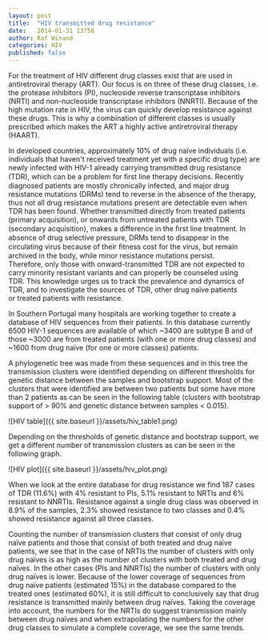 ```yaml
---
layout: post
title:  "HIV transmitted drug resistance"
date:   2014-01-31 13?58
author: Raf Winand
categories: HIV
published: false
---
```

For the treatment of HIV different drug classes exist that are used in antiretroviral therapy (ART). Our focus is on three of these drug classes, i.e. the protease inhibitors (PI), nucleoside reverse transcriptase inhibitors (NRTI) and non-nucleoside transcriptase inhibitors (NNRTI). Because of the high mutation rate in HIV, the virus can quickly develop resistance against these drugs. This is why a combination of different classes is usually prescribed which makes the ART a highly active antiretroviral therapy (HAART).

In developed countries, approximately 10% of drug naïve individuals (i.e. individuals that haven't received treatment yet with a specific drug type) are newly infected with HIV-1 already carrying transmitted drug resistance (TDR), which can be a problem for ﬁrst line therapy decisions. Recently diagnosed patients are mostly chronically infected, and major drug resistance mutations (DRMs) tend to reverse in the absence of the therapy, thus not all drug resistance mutations present are detectable even when TDR has been found. Whether transmitted directly from treated patients (primary acquisition), or onwards from untreated patients with TDR (secondary acquisition), makes a difference in the ﬁrst line treatment. In absence of drug selective pressure, DRMs tend to disappear in the circulating virus because of their ﬁtness cost for the virus, but remain archived in the body, while minor resistance mutations persist. Therefore, only those with onward-transmitted TDR are not expected to carry minority resistant variants and can properly be counseled using TDR. This knowledge urges us to track the prevalence and dynamics of TDR, and to investigate the sources of TDR, other drug naïve patients or treated patients with resistance.

In Southern Portugal many hospitals are working together to create a database of HIV sequences from their patients. In this database currently 6500 HIV-1 sequences are available of which ~3400 are subtype B and of those ~3000 are from treated patients (with one or more drug classes) and ~1600 from drug naïve (for one or more classes) patients.

A phylogenetic tree was made from these sequences and in this tree the transmission clusters were identified depending on different thresholds for genetic distance between the samples and bootstrap support. Most of the clusters that were identified are between two patients but some have more than 2 patients as can be seen in the following table (clusters with bootstrap support of > 90% and genetic distance between samples < 0.015).

![HIV table]({{ site.baseurl }}/assets/hiv_table1.png)

Depending on the thresholds of genetic distance and bootstrap support, we get a different number of transmission clusters as can be seen in the following graph.

![HIV plot]({{ site.baseurl }}/assets/hiv_plot.png)

When we look at the entire database for drug resistance we find 187 cases of TDR (11.6%) with 4% resistant to PIs, 5.1% resistant to NRTIs and 6% resistant to NNRTIs. Resistance against a single drug class was observed in 8.9% of the samples, 2.3% showed resistance to two classes and 0.4% showed resistance against all three classes.

Counting the number of transmission clusters that consist of only drug naïve patients and those that consist of both treated and drug naïve patients, we see that in the case of NRTIs the number of clusters with only drug naïves is as high as the number of clusters with both treated and drug naïves. In the other cases (PIs and NNRTIs) the number of clusters with only drug naïves is lower. Because of the lower coverage of sequences from drug naïve patients (estimated 15%) in the database compared to the treated ones (estimated 60%), it is still difficult to conclusively say that drug resistance is transmitted mainly between drug naïves. Taking the coverage into account, the numbers for the NRTIs do suggest transmission mainly between drug naïves and when extrapolating the numbers for the other drug classes to simulate a complete coverage, we see the same trends.
